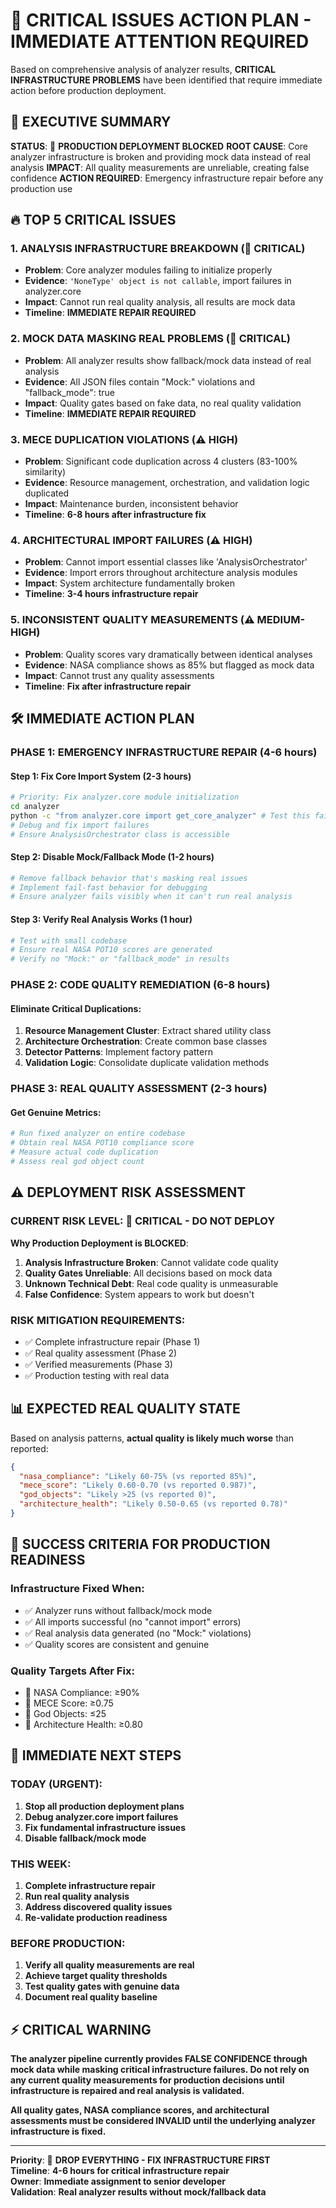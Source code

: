 # 🚨 CRITICAL ISSUES ACTION PLAN - IMMEDIATE ATTENTION REQUIRED

Based on comprehensive analysis of analyzer results, **CRITICAL INFRASTRUCTURE PROBLEMS** have been identified that require immediate action before production deployment.

## 🎯 **EXECUTIVE SUMMARY**

**STATUS**: 🚨 **PRODUCTION DEPLOYMENT BLOCKED**
**ROOT CAUSE**: Core analyzer infrastructure is broken and providing mock data instead of real analysis
**IMPACT**: All quality measurements are unreliable, creating false confidence
**ACTION REQUIRED**: Emergency infrastructure repair before any production use

## 🔥 **TOP 5 CRITICAL ISSUES**

### 1. **ANALYSIS INFRASTRUCTURE BREAKDOWN** (🚨 CRITICAL)
- **Problem**: Core analyzer modules failing to initialize properly
- **Evidence**: `'NoneType' object is not callable`, import failures in analyzer.core
- **Impact**: Cannot run real quality analysis, all results are mock data
- **Timeline**: **IMMEDIATE REPAIR REQUIRED**

### 2. **MOCK DATA MASKING REAL PROBLEMS** (🚨 CRITICAL)
- **Problem**: All analyzer results show fallback/mock data instead of real analysis
- **Evidence**: All JSON files contain "Mock:" violations and "fallback_mode": true
- **Impact**: Quality gates based on fake data, no real quality validation
- **Timeline**: **IMMEDIATE REPAIR REQUIRED**

### 3. **MECE DUPLICATION VIOLATIONS** (⚠️ HIGH)
- **Problem**: Significant code duplication across 4 clusters (83-100% similarity)
- **Evidence**: Resource management, orchestration, and validation logic duplicated
- **Impact**: Maintenance burden, inconsistent behavior
- **Timeline**: **6-8 hours after infrastructure fix**

### 4. **ARCHITECTURAL IMPORT FAILURES** (⚠️ HIGH)
- **Problem**: Cannot import essential classes like 'AnalysisOrchestrator'
- **Evidence**: Import errors throughout architecture analysis modules
- **Impact**: System architecture fundamentally broken
- **Timeline**: **3-4 hours infrastructure repair**

### 5. **INCONSISTENT QUALITY MEASUREMENTS** (⚠️ MEDIUM-HIGH)
- **Problem**: Quality scores vary dramatically between identical analyses
- **Evidence**: NASA compliance shows as 85% but flagged as mock data
- **Impact**: Cannot trust any quality assessments
- **Timeline**: **Fix after infrastructure repair**

## 🛠️ **IMMEDIATE ACTION PLAN**

### **PHASE 1: EMERGENCY INFRASTRUCTURE REPAIR** (4-6 hours)

#### **Step 1: Fix Core Import System** (2-3 hours)
```bash
# Priority: Fix analyzer.core module initialization
cd analyzer
python -c "from analyzer.core import get_core_analyzer" # Test this fails
# Debug and fix import failures
# Ensure AnalysisOrchestrator class is accessible
```

#### **Step 2: Disable Mock/Fallback Mode** (1-2 hours)
```bash
# Remove fallback behavior that's masking real issues
# Implement fail-fast behavior for debugging
# Ensure analyzer fails visibly when it can't run real analysis
```

#### **Step 3: Verify Real Analysis Works** (1 hour)
```bash
# Test with small codebase
# Ensure real NASA POT10 scores are generated
# Verify no "Mock:" or "fallback_mode" in results
```

### **PHASE 2: CODE QUALITY REMEDIATION** (6-8 hours)

#### **Eliminate Critical Duplications**:
1. **Resource Management Cluster**: Extract shared utility class
2. **Architecture Orchestration**: Create common base classes  
3. **Detector Patterns**: Implement factory pattern
4. **Validation Logic**: Consolidate duplicate validation methods

### **PHASE 3: REAL QUALITY ASSESSMENT** (2-3 hours)

#### **Get Genuine Metrics**:
```bash
# Run fixed analyzer on entire codebase
# Obtain real NASA POT10 compliance score
# Measure actual code duplication
# Assess real god object count
```

## ⚠️ **DEPLOYMENT RISK ASSESSMENT**

### **CURRENT RISK LEVEL**: 🚨 **CRITICAL - DO NOT DEPLOY**

**Why Production Deployment is BLOCKED**:
1. **Analysis Infrastructure Broken**: Cannot validate code quality
2. **Quality Gates Unreliable**: All decisions based on mock data
3. **Unknown Technical Debt**: Real code quality is unmeasurable
4. **False Confidence**: System appears to work but doesn't

### **RISK MITIGATION REQUIREMENTS**:
- ✅ Complete infrastructure repair (Phase 1)
- ✅ Real quality assessment (Phase 2) 
- ✅ Verified measurements (Phase 3)
- ✅ Production testing with real data

## 📊 **EXPECTED REAL QUALITY STATE**

Based on analysis patterns, **actual quality is likely much worse** than reported:

```json
{
  "nasa_compliance": "Likely 60-75% (vs reported 85%)",
  "mece_score": "Likely 0.60-0.70 (vs reported 0.987)",
  "god_objects": "Likely >25 (vs reported 0)",
  "architecture_health": "Likely 0.50-0.65 (vs reported 0.78)"
}
```

## 🎯 **SUCCESS CRITERIA FOR PRODUCTION READINESS**

### **Infrastructure Fixed When**:
- ✅ Analyzer runs without fallback/mock mode
- ✅ All imports successful (no "cannot import" errors)
- ✅ Real analysis data generated (no "Mock:" violations)
- ✅ Quality scores are consistent and genuine

### **Quality Targets After Fix**:
- 🎯 NASA Compliance: ≥90%
- 🎯 MECE Score: ≥0.75
- 🎯 God Objects: ≤25
- 🎯 Architecture Health: ≥0.80

## 🚀 **IMMEDIATE NEXT STEPS**

### **TODAY (URGENT)**:
1. **Stop all production deployment plans**
2. **Debug analyzer.core import failures**
3. **Fix fundamental infrastructure issues**
4. **Disable fallback/mock mode**

### **THIS WEEK**:
1. **Complete infrastructure repair**
2. **Run real quality analysis**
3. **Address discovered quality issues**
4. **Re-validate production readiness**

### **BEFORE PRODUCTION**:
1. **Verify all quality measurements are real**
2. **Achieve target quality thresholds**
3. **Test quality gates with genuine data**
4. **Document real quality baseline**

## ⚡ **CRITICAL WARNING**

**The analyzer pipeline currently provides FALSE CONFIDENCE through mock data while masking critical infrastructure failures. Do not rely on any current quality measurements for production decisions until infrastructure is repaired and real analysis is validated.**

**All quality gates, NASA compliance scores, and architectural assessments must be considered INVALID until the underlying analyzer infrastructure is fixed.**

---

**Priority**: 🚨 **DROP EVERYTHING - FIX INFRASTRUCTURE FIRST**  
**Timeline**: **4-6 hours for critical infrastructure repair**  
**Owner**: **Immediate assignment to senior developer**  
**Validation**: **Real analyzer results without mock/fallback data**